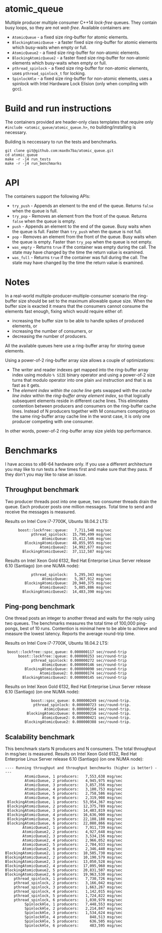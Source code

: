# atomic_queue
Multiple producer multiple consumer C++14 *lock-free* queues. They contain busy loops, so they are not *wait-free*.
Available containers are:
* `AtomicQueue` - a fixed size ring-buffer for atomic elements.
* `BlockingAtomicQueue` - a faster fixed size ring-buffer for atomic elements which busy-waits when empty or full.
* `AtomicQueue2` - a fixed size ring-buffer for non-atomic elements.
* `BlockingAtomicQueue2` - a faster fixed size ring-buffer for non-atomic elements which busy-waits when empty or full.
* `pthread_spinlock` - a fixed size ring-buffer for non-atomic elements, uses `pthread_spinlock_t` for locking.
* `SpinlockHle` - a fixed size ring-buffer for non-atomic elements, uses a spinlock with Intel Hardware Lock Elision (only when compiling with gcc).

# Build and run instructions
The containers provided are header-only class templates that require only `#include <atomic_queue/atomic_queue.h>`, no building/installing is necessary.

Building is neccessary to run the tests and benchmarks.

```
git clone git@github.com:max0x7ba/atomic_queue.git
cd atomic_queue
make -r -j4 run_tests
make -r -j4 run_benchmarks
```

# API
The containers support the following APIs:
* `try_push` - Appends an element to the end of the queue. Returns `false` when the queue is full.
* `try_pop` - Removes an element from the front of the queue. Returns `false` when the queue is empty.
* `push` - Appends an element to the end of the queue. Busy waits when the queue is full. Faster than `try_push` when the queue is not full.
* `pop` - Removes an element from the front of the queue. Busy waits when the queue is empty. Faster than `try_pop` when the queue is not empty.
* `was_empty` - Returns `true` if the container was empty during the call. The state may have changed by the time the return value is examined.
* `was_full` - Returns `true` if the container was full during the call. The state may have changed by the time the return value is examined.

# Notes
In a real-world multiple-producer-multiple-consumer scenario the ring-buffer size should be set to the maximum allowable queue size. When the buffer size is exacted it means that the consumers cannot consume the elements fast enough, fixing which would require either of:

* increasing the buffer size to be able to handle spikes of produced elements, or
* increasing the number of consumers, or
* decreasing the number of producers.

All the available queues here use a ring-buffer array for storing queue elements.

Using a power-of-2 ring-buffer array size allows a couple of optimizations:

* The writer and reader indexes get mapped into the ring-buffer array index using modulo `% SIZE` binary operator and using a power-of-2 size turns that modulo operator into one plain `and` instruction and that is as fast as it gets.
* The *element index within the cache line* gets swapped with the *cache line index* within the *ring-buffer array element index*, so that logically subsequent elements reside in different cache lines. This eliminates contention between producers and consumers on the ring-buffer cache lines. Instead of N producers together with M consumers competing on the same ring-buffer array cache line in the worst case, it is only one producer competing with one consumer.

In other words, power-of-2 ring-buffer array size yields top performance.

# Benchmarks
I have access to x86-64 hardware only. If you use a different architecture you may like to run tests a few times first and make sure that they pass. If they don't you may like to raise an issue.

## Throughput benchmark
Two producer threads post into one queue, two consumer threads drain the queue. Each producer posts one million messages. Total time to send and receive the messages is measured.

Results on Intel Core i7-7700K, Ubuntu 18.04.2 LTS:
```
      boost::lockfree::queue:   7,711,548 msg/sec
            pthread_spinlock:  15,790,499 msg/sec
                 AtomicQueue:  15,412,546 msg/sec
         BlockingAtomicQueue:  48,855,955 msg/sec
                AtomicQueue2:  14,992,677 msg/sec
        BlockingAtomicQueue2:  37,112,587 msg/sec
```

Results on Intel Xeon Gold 6132, Red Hat Enterprise Linux Server release 6.10 (Santiago) (on one NUMA node):
```
            pthread_spinlock:   5,295,343 msg/sec
                 AtomicQueue:   5,367,912 msg/sec
         BlockingAtomicQueue:  20,940,375 msg/sec
                AtomicQueue2:   5,885,886 msg/sec
        BlockingAtomicQueue2:  14,483,390 msg/sec
```
## Ping-pong benchmark
One thread posts an integer to another thread and waits for the reply using two queues. The benchmarks measures the total time of 100,000 ping-pongs, best of 10 runs. Contention is minimal here to be able to achieve and measure the lowest latency. Reports the average round-trip time.

Results on Intel Core i7-7700K, Ubuntu 18.04.2 LTS:
```
 boost::lockfree::spsc_queue: 0.000000117 sec/round-trip
      boost::lockfree::queue: 0.000000253 sec/round-trip
            pthread_spinlock: 0.000000272 sec/round-trip
                 AtomicQueue: 0.000000146 sec/round-trip
         BlockingAtomicQueue: 0.000000090 sec/round-trip
                AtomicQueue2: 0.000000174 sec/round-trip
        BlockingAtomicQueue2: 0.000000145 sec/round-trip
```

Results on Intel Xeon Gold 6132, Red Hat Enterprise Linux Server release 6.10 (Santiago) (on one NUMA node):
```
            boost::spsc_queue: 0.000000249 sec/round-trip.
             pthread_spinlock: 0.000000723 sec/round-trip.
                  AtomicQueue: 0.000000354 sec/round-trip.
          BlockingAtomicQueue: 0.000000216 sec/round-trip.
                 AtomicQueue2: 0.000000421 sec/round-trip.
         BlockingAtomicQueue2: 0.000000308 sec/round-trip.
```

## Scalability benchmark
This benchmark starts N producers and N consumers. The total throughput in msg/sec is measured.
Results on Intel Xeon Gold 6132, Red Hat Enterprise Linux Server release 6.10 (Santiago) (on one NUMA node):
```
---- Running throughput and throughput benchmarks (higher is better) ----
         AtomicQueue, 1 producers:   7,553,638 msg/sec
         AtomicQueue, 2 producers:   4,945,975 msg/sec
         AtomicQueue, 3 producers:   3,857,356 msg/sec
         AtomicQueue, 4 producers:   3,100,753 msg/sec
         AtomicQueue, 5 producers:   2,758,586 msg/sec
         AtomicQueue, 6 producers:   2,319,908 msg/sec
 BlockingAtomicQueue, 1 producers:  53,954,367 msg/sec
 BlockingAtomicQueue, 2 producers:  12,375,789 msg/sec
 BlockingAtomicQueue, 3 producers:  14,403,819 msg/sec
 BlockingAtomicQueue, 4 producers:  16,636,900 msg/sec
 BlockingAtomicQueue, 5 producers:  22,108,188 msg/sec
 BlockingAtomicQueue, 6 producers:  22,080,866 msg/sec
        AtomicQueue2, 1 producers:   7,911,739 msg/sec
        AtomicQueue2, 2 producers:   4,927,648 msg/sec
        AtomicQueue2, 3 producers:   3,534,156 msg/sec
        AtomicQueue2, 4 producers:   2,966,052 msg/sec
        AtomicQueue2, 5 producers:   2,704,933 msg/sec
        AtomicQueue2, 6 producers:   2,346,440 msg/sec
BlockingAtomicQueue2, 1 producers:  10,505,730 msg/sec
BlockingAtomicQueue2, 2 producers:  10,190,579 msg/sec
BlockingAtomicQueue2, 3 producers:  13,050,528 msg/sec
BlockingAtomicQueue2, 4 producers:  17,095,960 msg/sec
BlockingAtomicQueue2, 5 producers:  20,831,507 msg/sec
BlockingAtomicQueue2, 6 producers:  19,963,530 msg/sec
    pthread_spinlock, 1 producers:   7,730,726 msg/sec
    pthread_spinlock, 2 producers:   3,166,042 msg/sec
    pthread_spinlock, 3 producers:   1,663,267 msg/sec
    pthread_spinlock, 4 producers:   1,142,015 msg/sec
    pthread_spinlock, 5 producers:   1,724,822 msg/sec
    pthread_spinlock, 6 producers:   1,030,979 msg/sec
         SpinlockHle, 1 producers:   7,448,553 msg/sec
         SpinlockHle, 2 producers:   2,214,847 msg/sec
         SpinlockHle, 3 producers:   1,534,624 msg/sec
         SpinlockHle, 4 producers:     848,513 msg/sec
         SpinlockHle, 5 producers:     636,505 msg/sec
         SpinlockHle, 6 producers:     483,595 msg/sec
```
